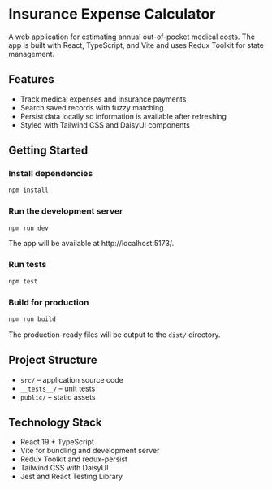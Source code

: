 # Insurance Expense Calculator

A web application for estimating annual out-of-pocket medical costs. The app is built with React, TypeScript, and Vite and uses Redux Toolkit for state management.

## Features
- Track medical expenses and insurance payments
- Search saved records with fuzzy matching
- Persist data locally so information is available after refreshing
- Styled with Tailwind CSS and DaisyUI components

## Getting Started

### Install dependencies
```bash
npm install
```

### Run the development server
```bash
npm run dev
```
The app will be available at http://localhost:5173/.

### Run tests
```bash
npm test
```

### Build for production
```bash
npm run build
```
The production-ready files will be output to the `dist/` directory.

## Project Structure
- `src/` – application source code
- `__tests__/` – unit tests
- `public/` – static assets

## Technology Stack
- React 19 + TypeScript
- Vite for bundling and development server
- Redux Toolkit and redux-persist
- Tailwind CSS with DaisyUI
- Jest and React Testing Library

